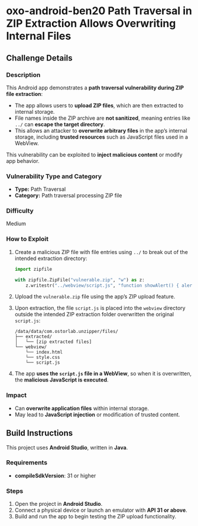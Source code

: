 # oxo-android-ben20 Path Traversal in ZIP Extraction Allows Overwriting Internal Files

## Challenge Details

### Description

This Android app demonstrates a **path traversal vulnerability during ZIP file extraction**:

- The app allows users to **upload ZIP files**, which are then extracted to internal storage.
- File names inside the ZIP archive are **not sanitized**, meaning entries like `../` can **escape the target directory**.
- This allows an attacker to **overwrite arbitrary files** in the app’s internal storage, including **trusted resources** such as JavaScript files used in a WebView.

This vulnerability can be exploited to **inject malicious content** or modify app behavior.

### Vulnerability Type and Category
- **Type:** Path Traversal
- **Category:** Path traversal processing ZIP file

### Difficulty
Medium

### How to Exploit

1. Create a malicious ZIP file with file entries using `../` to break out of the intended extraction directory:

    ```python
    import zipfile

    with zipfile.ZipFile("vulnerable.zip", "w") as z:
        z.writestr("../webview/script.js", "function showAlert() { alert('malicious javascript'); }\n")
    ```

2. Upload the `vulnerable.zip` file using the app’s ZIP upload feature.

3. Upon extraction, the file `script.js` is placed into the `webview` directory outside the intended ZIP extraction folder overwritten the original `script.js`:

    ```
    /data/data/com.ostorlab.unzipper/files/
    ├── extracted/
    │   └── [zip extracted files]
    └── webview/
        └── index.html
        └── style.css
        └── script.js
    ```

4. The app **uses the `script.js` file in a WebView**, so when it is overwritten, the **malicious JavaScript is executed**.


### Impact

- Can **overwrite application files** within internal storage.
- May lead to **JavaScript injection** or modification of trusted content.


## Build Instructions

This project uses **Android Studio**, written in **Java**.

### Requirements
- **compileSdkVersion**: 31 or higher

### Steps

1. Open the project in **Android Studio**.
2. Connect a physical device or launch an emulator with **API 31 or above**.
3. Build and run the app to begin testing the ZIP upload functionality.
